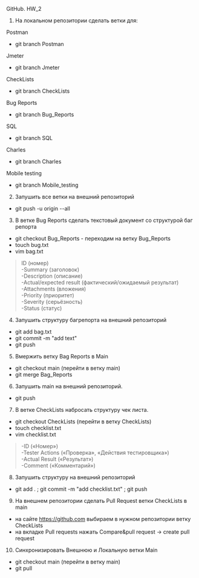 GitHub. HW_2
1. На локальном репозитории сделать ветки для:

Postman
+ git branch Postman

Jmeter
+ git branch Jmeter

CheckLists
+ git branch CheckLists

Bug Reports
+ git branch Bug_Reports

SQL
+ git branch  SQL

Charles
+ git branch Charles

Mobile testing
+ git branch Mobile_testing

2. Запушить все ветки на внешний репозиторий
+ git push -u origin --all

3. В ветке Bug Reports сделать текстовый документ со структурой баг репорта
+ git checkout Bug_Reports - переходим на ветку Bug_Reports
+ touch bug.txt
+ vim bag.txt

>ID (номер)  
-Summary (заголовок)    
-Description (описание)  
-Actual/expected result (фактический/ожидаемый результат)  
-Attachments (вложения)  
-Priority (приоритет)  
-Severity (серьёзность)  
-Status (статус)   

4. Запушить структуру багрепорта на внешний репозиторий
+ git add bag.txt 
+ git commit -m "add text"
+ git push

5. Вмержить ветку Bag Reports в Main
+ git checkout main (перейти в ветку main)
+ git merge Bag_Reports

6. Запушить main на внешний репозиторий.
+ git push

7. В ветке CheckLists набросать структуру чек листа.
+ git checkout CheckLists (перейти в ветку CheckLists)
+ touch checklist.txt
+ vim checklist.txt

>-ID («Номер»)  
-Tester Actions («Проверка», «Действия тестировщика»)  
-Actual Result («Результат»)  
-Comment («Комментарий»)  

8. Запушить структуру на внешний репозиторий
+ git add . ; git commit -m "add checklist.txt" ; git push

9. На внешнем репозитории сделать Pull Request ветки CheckLists в main

+ на сайте https://github.com выбираем в нужном репозитории ветку CheckLists 
+ на вкладке Pull requests нажать Compare&pull request -> create pull request

10. Синхронизировать Внешнюю и Локальную ветки Main
+ git checkout main (перейти в ветку main)
+ git pull
